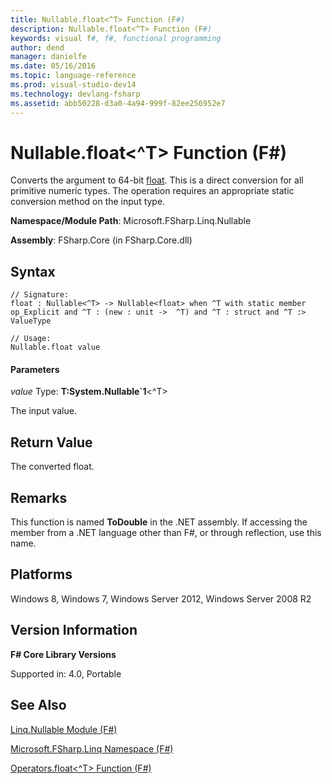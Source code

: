 ```yaml
---
title: Nullable.float<^T> Function (F#)
description: Nullable.float<^T> Function (F#)
keywords: visual f#, f#, functional programming
author: dend
manager: danielfe
ms.date: 05/16/2016
ms.topic: language-reference
ms.prod: visual-studio-dev14
ms.technology: devlang-fsharp
ms.assetid: abb50228-d3a0-4a94-999f-82ee256952e7 
---
```


# Nullable.float<^T> Function (F#)

Converts the argument to 64-bit [float](https://msdn.microsoft.com/library/3fa76cae-e9b5-4672-8bdf-88ff6dbcf7b8). This is a direct conversion for all primitive numeric types. The operation requires an appropriate static conversion method on the input type.

**Namespace/Module Path**: Microsoft.FSharp.Linq.Nullable

**Assembly**: FSharp.Core (in FSharp.Core.dll)


## Syntax

```
// Signature:
float : Nullable<^T> -> Nullable<float> when ^T with static member op_Explicit and ^T : (new : unit ->  ^T) and ^T : struct and ^T :> ValueType

// Usage:
Nullable.float value
```

#### Parameters
*value*
Type: **T:System.Nullable&#96;1**&lt;^T&gt;


The input value.




## Return Value
The converted float.


## Remarks
This function is named **ToDouble** in the .NET assembly. If accessing the member from a .NET language other than F#, or through reflection, use this name.


## Platforms
Windows 8, Windows 7, Windows Server 2012, Windows Server 2008 R2


## Version Information
**F# Core Library Versions**

Supported in: 4.0, Portable




## See Also
[Linq.Nullable Module &#40;F&#35;&#41;](Linq.Nullable-Module-%5BFSharp%5D.md)

[Microsoft.FSharp.Linq Namespace &#40;F&#35;&#41;](Microsoft.FSharp.Linq-Namespace-%5BFSharp%5D.md)

[Operators.float&#60;^T&#62; Function &#40;F&#35;&#41;](Operators.float%5B%5ET%5D-Function-%5BFSharp%5D.md)

